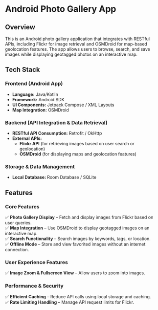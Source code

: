 # Android Photo Gallery App

## Overview
This is an Android photo gallery application that integrates with RESTful APIs, including Flickr for image retrieval and OSMDroid for map-based geolocation features. The app allows users to browse, search, and save images while displaying geotagged photos on an interactive map.

## Tech Stack
### **Frontend (Android App)**
- **Language:** Java/Kotlin
- **Framework:** Android SDK
- **UI Components:** Jetpack Compose / XML Layouts
- **Map Integration:** OSMDroid

### **Backend (API Integration & Data Retrieval)**
- **RESTful API Consumption:** Retrofit / OkHttp
- **External APIs:**
    - **Flickr API** (for retrieving images based on user search or geolocation)
    - **OSMDroid** (for displaying maps and geolocation features)

### **Storage & Data Management**
- **Local Database:** Room Database / SQLite

## Features
### **Core Features**
✅ **Photo Gallery Display** – Fetch and display images from Flickr based on user queries.  
✅ **Map Integration** – Use OSMDroid to display geotagged images on an interactive map.  
✅ **Search Functionality** – Search images by keywords, tags, or location.  
✅ **Offline Mode** – Store and view favorited images without an internet connection.

### **User Experience Features**
✅ **Image Zoom & Fullscreen View** – Allow users to zoom into images.  

### **Performance & Security**
✅ **Efficient Caching** – Reduce API calls using local storage and caching.  
✅ **Rate Limiting Handling** – Manage API request limits for Flickr. 